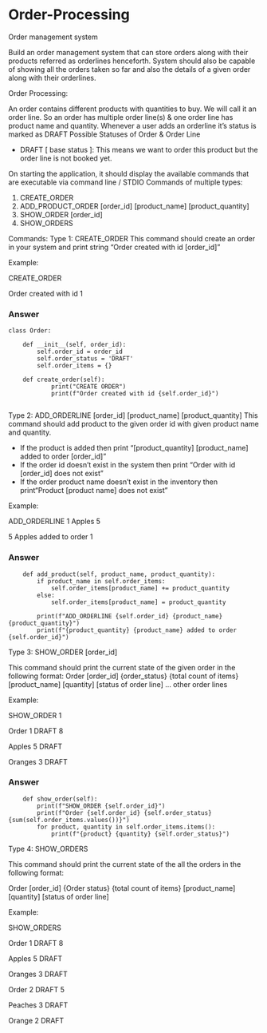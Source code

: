 # Order-Processing
Order management system

Build an order management system that can store orders along with their products
referred as orderlines henceforth. System should also be capable of showing all the
orders taken so far and also the details of a given order along with their orderlines.


Order Processing:

An order contains different products with quantities to buy. We will call it an order line. So an
order has multiple order line(s) & one order line has product name and quantity.
Whenever a user adds an orderline it’s status is marked as DRAFT
Possible Statuses of Order & Order Line
- DRAFT [ base status ]: This means we want to order this product but the order line is not
booked yet.

On starting the application, it should display the available commands that
are executable via command line / STDIO
Commands of multiple types:
1. CREATE_ORDER
2. ADD_PRODUCT_ORDER [order_id] [product_name] [product_quantity]
3. SHOW_ORDER [order_id]
4. SHOW_ORDERS


Commands:
Type 1: CREATE_ORDER
This command should create an order in your system and print string “Order
created with id [order_id]”

Example:

CREATE_ORDER

Order created with id 1


### Answer
```
class Order:
    
    def __init__(self, order_id):
        self.order_id = order_id
        self.order_status = 'DRAFT'
        self.order_items = {}

    def create_order(self):
            print("CREATE ORDER")
            print(f"Order created with id {self.order_id}")


```

Type 2: ADD_ORDERLINE [order_id] [product_name] [product_quantity]
This command should add product to the given order id with given product 
name and quantity.
-  If the product is added then print “[product_quantity] [product_name] 
added to order
[order_id]”
-  If the order id doesn’t exist in the system then print “Order with id 
[order_id] does not exist”
-  If the order product name doesn’t exist in the inventory then print“Product [product name] does not exist”

Example:

ADD_ORDERLINE 1 Apples 5

5 Apples added to order 1

### Answer
```
    def add_product(self, product_name, product_quantity):
        if product_name in self.order_items:
            self.order_items[product_name] += product_quantity
        else:
            self.order_items[product_name] = product_quantity
        
        print(f"ADD_ORDERLINE {self.order_id} {product_name} {product_quantity}")
        print(f"{product_quantity} {product_name} added to order {self.order_id}")    

```

Type 3: SHOW_ORDER [order_id]

This command should print the current state of the given order in the
following format:
Order [order_id] {order_status} {total count of items} [product_name]
[quantity] [status of order line]
… other order lines

Example:

SHOW_ORDER 1

Order 1 DRAFT 8

Apples 5 DRAFT

Oranges 3 DRAFT


### Answer
```
    def show_order(self):
        print(f"SHOW_ORDER {self.order_id}")
        print(f"Order {self.order_id} {self.order_status} {sum(self.order_items.values())}")
        for product, quantity in self.order_items.items():
            print(f"{product} {quantity} {self.order_status}")
```

Type 4: SHOW_ORDERS

This command should print the current state of the all the orders in the 
following format:

Order [order_id] {Order status} {total count of items}
[product_name] [quantity] [status of order line]

Example:

SHOW_ORDERS

Order 1 DRAFT 8

Apples 5 DRAFT

Oranges 3 DRAFT

Order 2 DRAFT 5

Peaches 3 DRAFT

Orange 2 DRAFT


